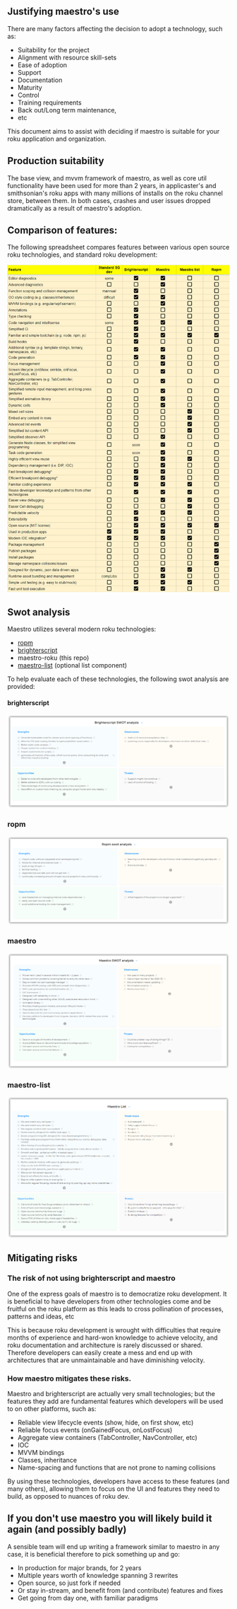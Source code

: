 ## Justifying maestro's use

There are many factors affecting the decision to adopt a technology, such as:

 - Suitability for the project
 - Alignment with resource skill-sets
 - Ease of adoption
 - Support
 - Documentation
 - Maturity
 - Control
 - Training requirements
 - Back out/Long term maintenance,
 - etc

This document aims to assist with deciding if maestro is suitable for your roku application and organization.

## Production suitability

The base view, and mvvm framework of maestro, as well as core util functionality have been used for more than 2 years, in applicaster's and smithsonian's roku apps with many millions of installs on the roku channel store, between them. In both cases, crashes and user issues dropped dramatically as a result of maestro's adoption.

## Comparison of features:

The following spreadsheet compares features between various open source roku technologies, and standard roku development:

<img src="./images/comparison.png" alt="table of tech comparisons" title="Tech comparison" />

## Swot analysis

Maestro utilizes several modern roku technologies:

 - [ropm](https://github.com/rokucommunity/ropm)
 - [brighterscript](https://github.com/rokucommunity/brighterscript)
 - maestro-roku (this repo)
 - [maestro-list](https://github.com/georgejecook/maestro-roku-list) (optional list component)

To help evaluate each of these technologies, the following swot analysis are provided:

#### brighterscript
<img src="./images/bs-swot.png" alt="bs swot analysis" title="Bs swot analysis" />

### ropm
<img src="./images/ropm-swot.png" alt="ropm swot analysis" title="ropm swot analysis" />

### maestro
<img src="./images/maestro-swot.png" alt="maestro swot analysis" title="maestro swot analysis" />

### maestro-list
<img src="./images/ml-swot.png" alt="maestro-list swot analysis" title="maestro swot analysis" />

## Mitigating risks

### The risk of not using brighterscript and maestro

One of the express goals of maestro is to democratize roku development. It is beneficial to have developers from other technologies come and be fruitful on the roku platform as this leads to cross pollination of processes, patterns and ideas, etc

This is because roku development is wrought with difficulties that require months of experience and hard-won knowledge to achieve velocity, and roku documentation and architecture is rarely discussed or shared. Therefore developers can easily create a mess and end up with architectures that are unmaintainable and have diminishing velocity.

### How maestro mitigates these risks.

Maestro and brighterscript are actually very small technologies; but the features they add are fundamental features which developers will be used to on other platforms, such as:

 - Reliable view lifecycle events (show, hide, on first show, etc)
 - Reliable focus events (onGainedFocus, onLostFocus)
 - Aggregate view containers (TabController, NavController, etc)
 - IOC
 - MVVM bindings
 - Classes, inheritance
 - Name-spacing and functions that are not prone to naming collisions

By using these technologies, developers have access to these features (and many others), allowing them to focus on the UI and features they need to build, as opposed to nuances of roku dev.

## If you don't use maestro you will likely build it again (and possibly badly)

A sensible team will end up writing a framework similar to maestro in any case, it is beneficial therefore to pick something up and go:

 - In production for major brands, for 2 years
 - Multiple years worth of knowledge spanning 3 rewrites
 - Open source, so just fork if needed
 - Or stay in-stream, and benefit from (and contribute) features and fixes
 - Get going from day one, with familiar paradigms